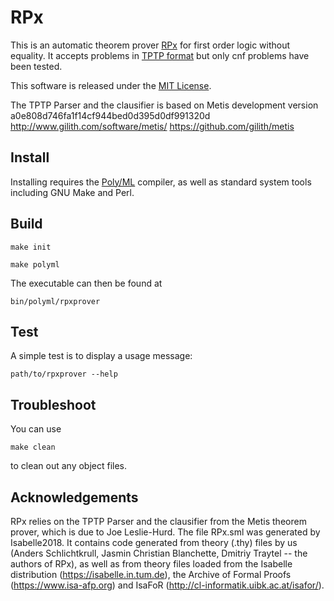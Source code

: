 RPx
==========================================

This is an automatic theorem prover [RPx][RPx] for first order logic without equality. 
It accepts problems in [TPTP format][TPTP] but only cnf problems have been tested.

This software is released under the [MIT License][MITLicense].

The TPTP Parser and the clausifier is based on Metis development version a0e808d746fa1f14cf944bed0d395d0df991320d
http://www.gilith.com/software/metis/
https://github.com/gilith/metis


Install
-------

Installing requires the [Poly/ML][PolyML] compiler, as well as standard system tools including GNU Make and Perl.

Build
-----

    make init

    make polyml

The executable can then be found at

    bin/polyml/rpxprover

Test
----

A simple test is to display a usage message:

    path/to/rpxprover --help

Troubleshoot
------------

You can use

    make clean

to clean out any object files.

[RPx]: https://bitbucket.org/isafol/isafol/src/master/Functional_Ordered_Resolution_Prover/ "The RPx Prover"
[MetisDevelopment]: https://github.com/gilith/metis "Metis Development"
[MetisIssues]: https://github.com/gilith/metis/issues "Metis Issues"
[MetisRelease]: http://www.gilith.com/software/metis/ "Metis Release"
[MLton]: http://www.mlton.org/ "MLton compiler"
[PolyML]: http://www.polyml.org/ "Poly/ML compiler"
[MoscowML]: http://www.dina.dk/~sestoft/mosml.html "Moscow ML compiler"
[MITLicense]: https://github.com/gilith/metis/blob/master/LICENSE "MIT License"
[TPTP]: http://www.tptp.org "TPTP"

Acknowledgements
-----------------------
RPx relies on the TPTP Parser and the clausifier from the Metis theorem prover, which is due to Joe Leslie-Hurd.
The file RPx.sml was generated by Isabelle2018. It contains code generated from theory (.thy) files by us
(Anders Schlichtkrull, Jasmin Christian Blanchette, Dmitriy Traytel -- the authors of RPx), as well
as from theory files loaded from the Isabelle distribution (https://isabelle.in.tum.de), the Archive 
of Formal Proofs (https://www.isa-afp.org) and IsaFoR (http://cl-informatik.uibk.ac.at/isafor/).
